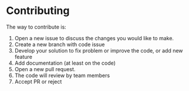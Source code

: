 # Contributing

The way to contribute is:

1. Open a new issue to discuss the changes you would like to make.
1. Create a new branch with code issue
1. Develop your solution to fix problem or improve the code, or add new feature
1. Add documentation (at least on the code)
1. Open a new pull request.
1. The code will review by team members
1. Accept PR or reject